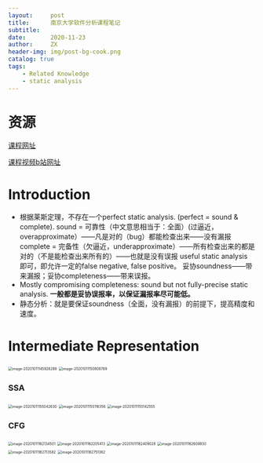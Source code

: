 ```yaml
---
layout:     post
title:      南京大学软件分析课程笔记
subtitle:   
date:       2020-11-23
author:     ZX
header-img: img/post-bg-cook.png
catalog: true
tags:
    - Related Knowledge
    - static analysis
---
```




# 资源

[课程网址](https://pascal-group.bitbucket.io/teaching.html)

[课程视频b站网址](https://space.bilibili.com/2919428?spm_id_from=333.788.b_765f7570696e666f.1)

# Introduction

* 根据莱斯定理，不存在一个perfect static analysis. (perfect  = sound & complete). 
  sound = 可靠性（中文意思相当于：全面）(过逼近，overapproximate）——凡是对的（bug）都能检查出来——没有漏报
  complete = 完备性（欠逼近，underapproximate）——所有检查出来的都是对的（不是能检查出来所有的）——也就是没有误报
  useful static analysis 即可，即允许一定的false negative, false positive。
  妥协soundness——带来漏报；妥协completeness——带来误报。
* Mostly compromising completeness: sound but not fully-precise static analysis. **一般都是妥协误报率，以保证漏报率尽可能低。**
* 静态分析：就是要保证soundness（全面，没有漏报）的前提下，提高精度和速度。

# Intermediate Representation

<img src="https://i.loli.net/2020/10/11/GxnH9rw4N6vihp2.png" alt="image-20201011145928289" style="zoom: 50%;" />

<img src="https://i.loli.net/2020/10/11/JRW9NTMuY68pKzg.png" alt="image-20201011150808789" style="zoom:50%;" />

### SSA

<img src="https://i.loli.net/2020/10/11/PwRBtfESvWoz94y.png" alt="image-20201011155042630" style="zoom:50%;" />

<img src="https://i.loli.net/2020/10/11/oxSVsZt9AamJFgy.png" alt="image-20201011155116356" style="zoom:50%;" />

<img src="https://i.loli.net/2020/10/11/QrLhnR6xcSAobsP.png" alt="image-20201011155142555" style="zoom:50%;" />

### CFG

<img src="https://i.loli.net/2020/10/11/xkQe9P25RbTzAZF.png" alt="image-20201011162134501" style="zoom:50%;" />

<img src="https://i.loli.net/2020/10/11/uqrL8FYeAWnv2Qy.png" alt="image-20201011162205413" style="zoom:50%;" />

<img src="https://i.loli.net/2020/10/11/m5UtPi4QyveVX7q.png" alt="image-20201011162409028" style="zoom:50%;" />

<img src="https://i.loli.net/2020/10/11/ZYftv3eAlJwBojE.png" alt="image-20201011162609930" style="zoom:50%;" />

<img src="https://i.loli.net/2020/10/11/k8RXJ9yIjUQrZY7.png" alt="image-20201011162713582" style="zoom:50%;" />

<img src="https://i.loli.net/2020/10/11/zwsqlcugQLJmrn6.png" alt="image-20201011162751382" style="zoom:50%;" />